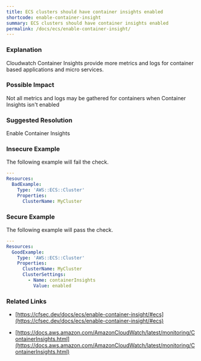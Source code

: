 ```yaml
---
title: ECS clusters should have container insights enabled
shortcode: enable-container-insight
summary: ECS clusters should have container insights enabled 
permalink: /docs/ecs/enable-container-insight/
---
```


### Explanation

Cloudwatch Container Insights provide more metrics and logs for container based applications and micro services.

### Possible Impact
Not all metrics and logs may be gathered for containers when Container Insights isn't enabled

### Suggested Resolution
Enable Container Insights


### Insecure Example

The following example will fail the  check.

```yaml
---
Resources:
  BadExample:
    Type: 'AWS::ECS::Cluster'
    Properties:
      ClusterName: MyCluster

```



### Secure Example

The following example will pass the  check.

```yaml
---
Resources:
  GoodExample:
    Type: 'AWS::ECS::Cluster'
    Properties:
      ClusterName: MyCluster
      ClusterSettings:
        - Name: containerInsights
          Value: enabled

```




### Related Links


- [https://cfsec.dev/docs/ecs/enable-container-insight/#ecs](https://cfsec.dev/docs/ecs/enable-container-insight/#ecs)

- [https://docs.aws.amazon.com/AmazonCloudWatch/latest/monitoring/ContainerInsights.html](https://docs.aws.amazon.com/AmazonCloudWatch/latest/monitoring/ContainerInsights.html)


